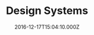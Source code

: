 ---
templateKey: blog-category
path: design-systems
title: Design Systems
date: 2016-12-17T15:04:10.000Z
---